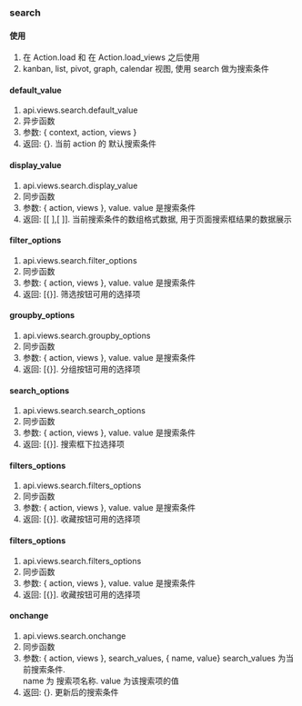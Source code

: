### search

#### 使用

1. 在 Action.load 和 在 Action.load_views 之后使用
2. kanban, list, pivot, graph, calendar 视图, 使用 search 做为搜索条件

#### default_value

1. api.views.search.default_value
2. 异步函数
3. 参数: { context, action, views }
4. 返回: {}. 当前 action 的 默认搜索条件

#### display_value

1. api.views.search.display_value
2. 同步函数
3. 参数: { action, views }, value.
   value 是搜索条件
4. 返回: [[ ],[ ]].
   当前搜索条件的数组格式数据, 用于页面搜索框结果的数据展示

#### filter_options

1. api.views.search.filter_options
2. 同步函数
3. 参数: { action, views }, value.
   value 是搜索条件
4. 返回: [{}]. 筛选按钮可用的选择项

#### groupby_options

1. api.views.search.groupby_options
2. 同步函数
3. 参数: { action, views }, value.
   value 是搜索条件
4. 返回: [{}]. 分组按钮可用的选择项

#### search_options

1. api.views.search.search_options
2. 同步函数
3. 参数: { action, views }, value. value 是搜索条件
4. 返回: [{}]. 搜索框下拉选择项

#### filters_options

1. api.views.search.filters_options
2. 同步函数
3. 参数: { action, views }, value.
   value 是搜索条件
4. 返回: [{}]. 收藏按钮可用的选择项

#### filters_options

1. api.views.search.filters_options
2. 同步函数
3. 参数: { action, views }, value.
   value 是搜索条件
4. 返回: [{}]. 收藏按钮可用的选择项

#### onchange

1. api.views.search.onchange
2. 同步函数
3. 参数: { action, views }, search_values, { name, value}
   search_values 为当前搜索条件.  
   name 为 搜索项名称. value 为该搜索项的值
4. 返回: {}. 更新后的搜索条件

